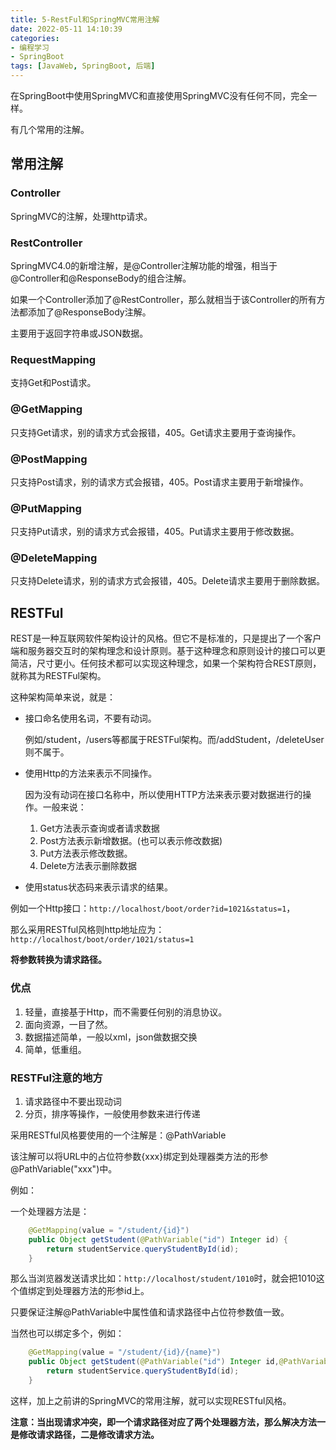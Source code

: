 ```yaml
---
title: 5-RestFul和SpringMVC常用注解
date: 2022-05-11 14:10:39
categories: 
- 编程学习
- SpringBoot
tags: [JavaWeb, SpringBoot, 后端]
---
```




在SpringBoot中使用SpringMVC和直接使用SpringMVC没有任何不同，完全一样。

有几个常用的注解。

## 常用注解



### Controller

SpringMVC的注解，处理http请求。

### RestController

SpringMVC4.0的新增注解，是@Controller注解功能的增强，相当于@Controller和@ResponseBody的组合注解。

如果一个Controller添加了@RestController，那么就相当于该Controller的所有方法都添加了@ResponseBody注解。

主要用于返回字符串或JSON数据。

### RequestMapping

支持Get和Post请求。

### @GetMapping

只支持Get请求，别的请求方式会报错，405。Get请求主要用于查询操作。

### @PostMapping

只支持Post请求，别的请求方式会报错，405。Post请求主要用于新增操作。

### @PutMapping

只支持Put请求，别的请求方式会报错，405。Put请求主要用于修改数据。

### @DeleteMapping

只支持Delete请求，别的请求方式会报错，405。Delete请求主要用于删除数据。



## RESTFul

REST是一种互联网软件架构设计的风格。但它不是标准的，只是提出了一个客户端和服务器交互时的架构理念和设计原则。基于这种理念和原则设计的接口可以更简洁，尺寸更小。任何技术都可以实现这种理念，如果一个架构符合REST原则，就称其为RESTFul架构。

这种架构简单来说，就是：

- 接口命名使用名词，不要有动词。

    例如/student，/users等都属于RESTFul架构。而/addStudent，/deleteUser则不属于。

- 使用Http的方法来表示不同操作。

    因为没有动词在接口名称中，所以使用HTTP方法来表示要对数据进行的操作。一般来说：

    1. Get方法表示查询或者请求数据
    2. Post方法表示新增数据。(也可以表示修改数据)
    3. Put方法表示修改数据。
    4. Delete方法表示删除数据

- 使用status状态码来表示请求的结果。



例如一个Http接口：`http://localhost/boot/order?id=1021&status=1`，

那么采用RESTful风格则http地址应为：`http://localhost/boot/order/1021/status=1`



**将参数转换为请求路径。**

### 优点

1. 轻量，直接基于Http，而不需要任何别的消息协议。
2. 面向资源，一目了然。
3. 数据描述简单，一般以xml，json做数据交换
4. 简单，低重组。

### RESTFul注意的地方

1. 请求路径中不要出现动词
2. 分页，排序等操作，一般使用参数来进行传递



采用RESTful风格要使用的一个注解是：@PathVariable

该注解可以将URL中的占位符参数{xxx}绑定到处理器类方法的形参@PathVariable("xxx")中。

例如：

一个处理器方法是：

```java
    @GetMapping(value = "/student/{id}")
    public Object getStudent(@PathVariable("id") Integer id) {
        return studentService.queryStudentById(id);
    }
```

那么当浏览器发送请求比如：`http://localhost/student/1010`时，就会把1010这个值绑定到处理器方法的形参id上。

只要保证注解@PathVariable中属性值和请求路径中占位符参数值一致。

当然也可以绑定多个，例如：

```java
    @GetMapping(value = "/student/{id}/{name}")
    public Object getStudent(@PathVariable("id") Integer id,@PathVariable("name") String name) {
        return studentService.queryStudentById(id);
    }
```

这样，加上之前讲的SpringMVC的常用注解，就可以实现RESTful风格。





**注意：当出现请求冲突，即一个请求路径对应了两个处理器方法，那么解决方法一是修改请求路径，二是修改请求方法。**

